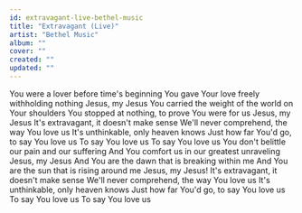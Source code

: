 ```yaml
---
id: extravagant-live-bethel-music
title: "Extravagant (Live)"
artist: "Bethel Music"
album: ""
cover: ""
created: ""
updated: ""
---
```


You were a lover before time's beginning
You gave Your love freely withholding nothing
Jesus, my Jesus
You carried the weight of the world on Your shoulders
You stopped at nothing, to prove You were for us
Jesus, my Jesus
It's extravagant, it doesn't make sense
We'll never comprehend, the way You love us
It's unthinkable, only heaven knows
Just how far You'd go, to say You love us
To say You love us
To say You love us
You don't belittle our pain and our suffering
And You comfort us in our greatest unraveling
Jesus, my Jesus
And You are the dawn that is breaking within me
And You are the sun that is rising around me
Jesus, my Jesus!
It's extravagant, it doesn't make sense
We'll never comprehend, the way You love us
It's unthinkable, only heaven knows
Just how far You'd go, to say You love us
To say You love us
To say You love us